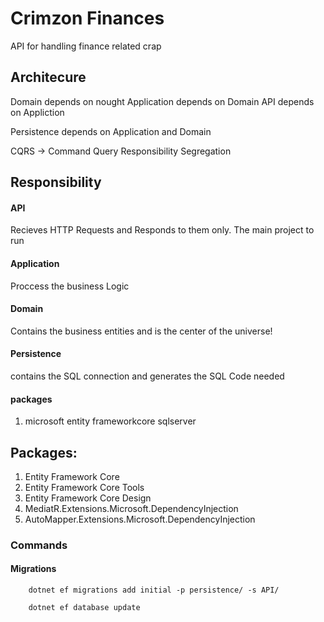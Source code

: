 # Crimzon Finances

API for handling finance related crap


## Architecure

  Domain depends on nought
  Application depends on Domain
  API depends on Appliction

  Persistence depends on Application and Domain


  CQRS -> Command Query Responsibility Segregation


## Responsibility

#### API
 Recieves HTTP Requests and Responds to them only.
 The main project to run 

#### Application
  Proccess the business Logic

#### Domain
  Contains the business entities and is the center of the universe!

#### Persistence
  contains the SQL connection and generates the SQL Code needed
  #### packages
  1. microsoft entity frameworkcore sqlserver

## Packages:
 
 1. Entity Framework Core
 1. Entity Framework Core Tools
 2. Entity Framework Core Design
 3. MediatR.Extensions.Microsoft.DependencyInjection
 4. AutoMapper.Extensions.Microsoft.DependencyInjection

### Commands
#### Migrations
```
    dotnet ef migrations add initial -p persistence/ -s API/

    dotnet ef database update
```


